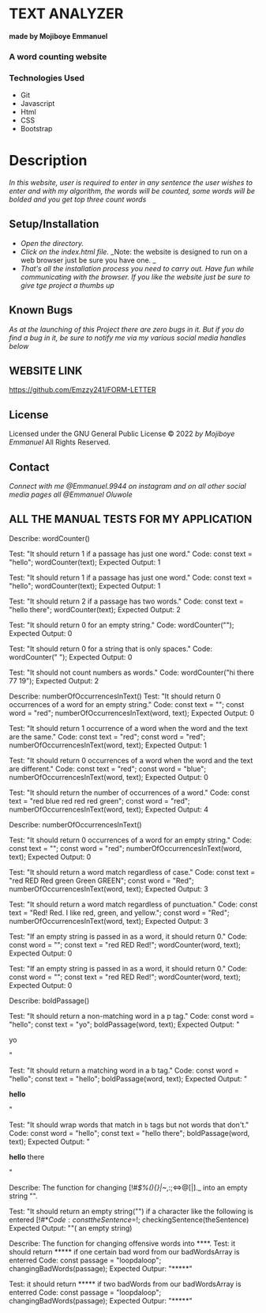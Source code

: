 
<!-- The README FOR PROJECT -->
# TEXT ANALYZER

#### made by Mojiboye Emmanuel

### A word counting website 

### Technologies Used
* Git
* Javascript
* Html
* CSS
* Bootstrap

# Description

_In this website, user is required to enter in any sentence the user wishes to enter and with my algorithm, the words will be counted, some words will be bolded and you get top three count words_

## Setup/Installation
* _Open the directory._
* _Click on the index.html file._
_Note: the website is designed to run on a web browser just be sure you have one. _
* _That's all the installation process you need to carry out. Have fun while communicating with the browser. If you like the website just be sure to give tge project a thumbs up_

## Known Bugs
_As at the launching of this Project there are zero bugs in it. But if you do find a bug in it, be sure to notify me via my various social media handles below_

## WEBSITE LINK
https://github.com/Emzzy241/FORM-LETTER

## License 
Licensed under the GNU General Public License 
© 2022 _by Mojiboye Emmanuel_ All Rights Reserved.

## Contact
_Connect with me @Emmanuel.9944 on instagram and on all other social media pages all @Emmanuel Oluwole_







## ALL THE MANUAL TESTS FOR MY APPLICATION








<!-- All of our tests -->

<!-- Our very first test -->

Describe: wordCounter()

Test: "It should return 1 if a passage has just one word."
Code:
const text = "hello";
wordCounter(text);
Expected Output: 1

<!-- First test passed, it spits in 1 when we enter one word into const but when we type in more than one word, our test 
    fails, we have to take a second test to count two words. so if the user enters in two words the function in our second test takes care of that
 -->

<!-- Our second test -->
<!-- In this test, we are checking for both one word and two words  -->

<!-- Our one word test -->
Test: "It should return 1 if a passage has just one word."
Code:
const text = "hello";
wordCounter(text);
Expected Output: 1

<!-- Our two words test. -->
Test: "It should return 2 if a passage has two words."
Code:
const text = "hello there";
wordCounter(text);
Expected Output: 2


 <!-- Our test has been passed .After this test
when user enters 2 words expected Output =  2 words and when they enter 1 word, expected output = 1
-->

<!-- In Our third test 
We'll start by dealing with the fact our function will return 1 for an empty string. Here's the plain English test: -->

Test: "It should return 0 for an empty string."
Code: wordCounter("");
Expected Output: 0

<!-- After this testwe noticed that our function is counting white spaces, we need to prevent this from happening so we need another test -->

<!-- Our fourth test: returning 0 for white spaces -->

Test: "It should return 0 for a string that is only spaces."
Code: wordCounter("            ");
Expected Output: 0


<!-- Our fifth test: not counting numbers as a string -->
Test: "It should not count numbers as words."
Code: wordCounter("hi there 77 19");
Expected Output: 2

<!-- Now we are done with our test for first section, let us move on to writing a test for second function -->

<!-- First test under second test: we need a describe block because it is a new function -->

Describe: numberOfOccurrencesInText()
Test: "It should return 0 occurrences of a word for an empty string."
Code:
const text = "";
const word = "red";
numberOfOccurrencesInText(word, text);
Expected Output: 0

<!-- Now the real test -->

Test: "It should return 1 occurrence of a word when the word and the text are the same."
Code:
const text = "red";
const word = "red";
numberOfOccurrencesInText(word, text);
Expected Output: 1

<!-- New test verify that it doesn't return a match if the word and the text aren't the same first. -->

Test: "It should return 0 occurrences of a word when the word and the text are different."
Code:
const text = "red";
const word = "blue";
numberOfOccurrencesInText(word, text);
Expected Output: 0

<!-- Our test passed if the text and the word are the same return 1 and if the text and the word are different return 0 -->


<!-- Next test: For multiple words: it should return the number of occurences of a word -->

Test: "It should return the number of occurrences of a word."
Code:
const text = "red blue red red red green";
const word = "red";
numberOfOccurrencesInText(word, text);
Expected Output: 4

<!-- another test that should return an expected output of 0 if there are zero occurences of a word for an empty string  -->

Describe: numberOfOccurrencesInText()

Test: "It should return 0 occurrences of a word for an empty string."
Code:
const text = "";
const word = "red";
numberOfOccurrencesInText(word, text);
Expected Output: 0


<!-- Now everything is good to go. But what about...

"Red RED red"... we need a test for capital and small letters too because if we try it, it only sees one instead of three -->



Test: "It should return a word match regardless of case."
Code:
const text = "red RED Red green Green GREEN";
const word = "Red";
numberOfOccurrencesInText(word, text);
Expected Output: 3


<!-- Writing a new test to tell our algorithm that red! is the same as red. and red, -->


Test: "It should return a word match regardless of punctuation."
Code:
const text = "Red! Red. I like red, green, and yellow.";
const word = "Red";
numberOfOccurrencesInText(word, text);
Expected Output: 3


<!-- Done with this testing, our algorithm sees red!, red. and red, as the same thing but there is an  exception in that -->



<!-- The bug test -->

<!-- Here's the test. (This should be the last test in the Describe block for numberOfOccurrencesInText()). -->

Test: "If an empty string is passed in as a word, it should return 0."
Code:
const word = "";
const text = "red RED Red!";
wordCounter(word, text);
Expected Output: 0


<!-- Here's the test. (This should be the last test in the Describe block for numberOfOccurrencesInText()). -->

Test: "If an empty string is passed in as a word, it should return 0."
Code:
const word = "";
const text = "red RED Red!";
wordCounter(word, text);
Expected Output: 0


<!-- 
We just need to update the first conditional to account for both parameters (text and word): -->


<!-- This should be regarded as a fourth function on bolding a selected test the user wants to be bolded -->

<!-- Done with the application, the next thing is the bolded text section, but first we need to write a test for it. But do bear in mind that TDD is only for the business logic, you should use end to end tests for ui logic but for the simplicity of this project we are using TDD for UI Logic
 -->

<!-- First test for the bolded passage.
NOTE: we did not use html because That will make it too hard to test. Instead, the function will just return a formatted string. No need to interact with the DOM at all! We keep it very simple. Both parameters are one word and the strings don't match.
 -->
Describe: boldPassage()

Test: "It should return a non-matching word in a p tag."
Code:
const word = "hello";
const text = "yo";
boldPassage(word, text);
Expected Output: "<p>yo</p>"

<!-- We have passed the first test for our bolded passage next is to return a matching word for this in a <b></b> tag -->

Test: "It should return a matching word in a b tag."
Code:
const word = "hello";
const text = "hello";
boldPassage(word, text);
Expected Output: "<p><b>hello</b></p>"

<!-- Our second test for bolded passage has been passed, up next we want to -->

Test: "It should wrap words that match in `b` tags but not words that don't."
Code:
const word = "hello";
const text = "hello there";
boldPassage(word, text);
Expected Output: "<p><b>hello</b> there</p>"


<!-- The fourth function is on replacing some certain characters with an empty string("")... IN this functionn we are replacing the following characters and with the function with this regex [!#*$%(){}|~*,:;<=>@[|]._]/g, "" we are able to achieve that -->

Describe: The function for changing [!#*$%(){}|~*,:;<=>@[|]._ into an empty string "".

Test: "It should return an empty string("") if a character like the following is entered [!#*$%(){}|~*,:;<=>@[|]._"
Code:
const theSentence = %$!;
checkingSentence(theSentence)
Expected Output: ""( an empty string)

<!-- The fifth function is on changing offensive words into an ***** -->

Describe: The function for changing offensive words into ****.
Test: it should return ***** if one certain bad word from our badWordsArray is enterred
Code:
const passage = "loopdaloop";
changingBadWords(passage);
Expected Outpur: "*****"

<!-- This test now works, and it has successfully been passed  Note: the passage variable contains "loopdaloop" as a string but when I call the changingBadWords function on that string now I get ****-->




<!-- The second test should be on changing 2 or more offensive words into double ***** -->

<!-- Don't forget you need to update your previous functions for passing this two functions -->

Test: it should return ***** if two badWords from our badWordsArray is enterred
Code:
const passage = "loopdaloop";
changingBadWords(passage);
Expected Outpur: "*****"



